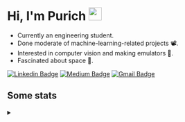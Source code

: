 <h1 align="left">Hi, I'm Purich
<img src="https://media.giphy.com/media/hvRJCLFzcasrR4ia7z/giphy.gif" width="30px"/></h1>

* Currently an engineering student.
* Done moderate of machine-learning-related projects :film_projector:.
* Interested in computer vision and making emulators :space_invader:.
* Fascinated about space :milky_way:.

[![Linkedin Badge](https://img.shields.io/badge/-Purich-blue?style=flat-square&logo=Linkedin&logoColor=white&link=https://www.linkedin.com/in/purich-siritip-16b3b3255/)](https://www.linkedin.com/in/purich-siritip-16b3b3255) [![Medium Badge](https://img.shields.io/badge/-@purich-gray?style=flat-square&labelColor=000000&logo=Medium&link=https://medium.com/@phuritsiritip)](https://medium.com/@phuritsiritip)
[![Gmail Badge](https://img.shields.io/badge/-mark.phurit@gmail.com-c14438?style=flat-square&logo=Gmail&logoColor=white&link=mailto:mark.phurit@gmail.com)](mailto:mark.phurit@gmail.com)

## Some stats

<details>
  <summary></summary>
  
  <!--START_SECTION:waka-->
**I'm an Early 🐤** 

```text
🌞 Morning                679 commits         █████████░░░░░░░░░░░░░░░░   36.31 % 
🌆 Daytime                571 commits         ████████░░░░░░░░░░░░░░░░░   30.53 % 
🌃 Evening                544 commits         ███████░░░░░░░░░░░░░░░░░░   29.09 % 
🌙 Night                  76 commits          █░░░░░░░░░░░░░░░░░░░░░░░░   04.06 % 
```


📊 **This Week I Spent My Time On** 

```text
💬 Programming Languages: 
Python                   9 hrs 8 mins        ██████████████████████░░░   86.07 % 
CSS                      37 mins             █░░░░░░░░░░░░░░░░░░░░░░░░   05.91 % 
JavaScript               28 mins             █░░░░░░░░░░░░░░░░░░░░░░░░   04.53 % 
HTML                     12 mins             ░░░░░░░░░░░░░░░░░░░░░░░░░   01.89 % 
CSV                      6 mins              ░░░░░░░░░░░░░░░░░░░░░░░░░   01.02 % 

🐱‍💻 Projects: 
AIHack                   9 hrs 17 mins       ██████████████████████░░░   87.59 % 
AdvComProject            1 hr 6 mins         ███░░░░░░░░░░░░░░░░░░░░░░   10.38 % 
select-boxes             4 mins              ░░░░░░░░░░░░░░░░░░░░░░░░░   00.72 % 
Dropdown animation       4 mins              ░░░░░░░░░░░░░░░░░░░░░░░░░   00.68 % 
pure-css-select-2-0      2 mins              ░░░░░░░░░░░░░░░░░░░░░░░░░   00.37 % 
```


<!--END_SECTION:waka-->

  <!--START_SECTION:waka-simple-->

```text
From: 19 January 2023 - To: 14 December 2023

Total Time: 156 hrs 37 mins

Python         119 hrs 33 mins ███████████████████░░░░░░   76.33 %
Java           14 hrs 43 mins  ██▒░░░░░░░░░░░░░░░░░░░░░░   09.40 %
GDScript3      4 hrs 25 mins   ▓░░░░░░░░░░░░░░░░░░░░░░░░   02.83 %
CSS            3 hrs 7 mins    ▓░░░░░░░░░░░░░░░░░░░░░░░░   02.00 %
HTML           2 hrs 50 mins   ▒░░░░░░░░░░░░░░░░░░░░░░░░   01.81 %
JavaScript     1 hr 42 mins    ▒░░░░░░░░░░░░░░░░░░░░░░░░   01.09 %
```

<!--END_SECTION:waka-simple-->

  <!--![Anurag's GitHub stats](https://github-readme-stats.vercel.app/api?username=vikimark&show_icons=true&theme=gruvbox_light)-->
  
</details>

<!--
**vikimark/vikimark** is a ✨ _special_ ✨ repository because its `README.md` (this file) appears on your GitHub profile.

Here are some ideas to get you started:

- 🔭 I’m currently working on ...
- 🌱 I’m currently learning ...
- 👯 I’m looking to collaborate on ...
- 🤔 I’m looking for help with ...
- 💬 Ask me about ...
- 📫 How to reach me: ...
- 😄 Pronouns: ...
- ⚡ Fun fact: ...
-->
